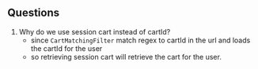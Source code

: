 ## Questions
1. Why do we use session cart instead of cartId? 
    - since `CartMatchingFilter` match regex to cartId in the url and loads the cartId for the user
    - so retrieving session cart will retrieve the cart for the user.